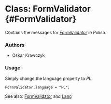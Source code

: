 Class: FormValidator {#FormValidator}
=====================================

Contains the messages for [FormValidator][] in Polish.

### Authors

* Oskar Krawczyk

### Usage

Simply change the language property to *PL*.

	FormValidator.language = "PL";

See also: [FormValidator][] and [Lang][]

[FormValidator]: http://www.mootools.net/docs/more/Forms/FormValidator#FormValidator
[Lang]: http://www.mootools.net/docs/more/Core/Lang